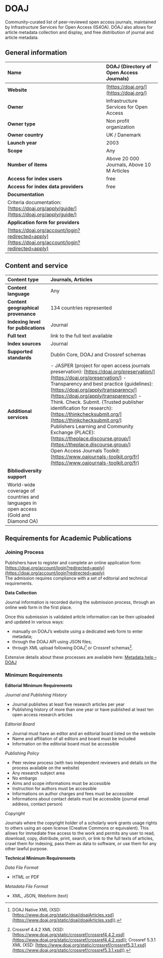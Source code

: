 # DOAJ

Community-curated list of peer-reviewed open access journals, maintained by Infrastructure Services for Open Access (IS4OA). DOAJ also allows for article metadata collection and display, and free distribution of journal and article metadata.

## General information

| Name | DOAJ (Directory of Open Access Journals) |
| :---- | :---- |
| **Website** | [https://doaj.org/](https://doaj.org/)  |
| **Owner** | Infrastructure Services for Open Access |
| **Owner type** | Non profit organization |
| **Owner country** | UK / Danemark |
| **Launch year** | 2003 |
| **Scope** | Any |
| **Number of items** | Above 20 000 Journals, Above 10 M Articles |
| **Access for index users** | free |
| **Access for index data providers** | free |
| **Documentation** |  |
| Criteria documentation: [https://doaj.org/apply/guide/](https://doaj.org/apply/guide/)  |  |
| **Application form for providers** |  |
| [https://doaj.org/account/login?redirected=apply](https://doaj.org/account/login?redirected=apply) |  |

## Content and service

| Content type | Journals, Articles |
| :---- | :---- |
| **Content language** | Any |
| **Content geographical provenance** | 134 countries represented |
| **Indexing level for publications** | Journal |
| **Full text** | link to the full text available |
| **Index sources** | Journal |
| **Supported standards** | Dublin Core, DOAJ and Crossref schemas |
| **Additional services** | - JASPER (project for open access journals preservation):  [https://doaj.org/preservation/](https://doaj.org/preservation/) - Transparency and best practice (guidelines): [https://doaj.org/apply/transparency/](https://doaj.org/apply/transparency/) - Think. Check. Submit. (Trusted publisher identification for research): [https://thinkchecksubmit.org/](https://thinkchecksubmit.org/)<br /> Publishers Learning and Community Exchange (PLACE): [https://theplace.discourse.group/](https://theplace.discourse.group/)<br /> Open Access Journals Toolkit:  [https://www.oajournals-toolkit.org/fr](https://www.oajournals-toolkit.org/fr)  | 
| **Bibliodiversity support** |  |
| World-wide coverage of countries and languages in open access (Gold and Diamond OA) |  |

## Requirements for Academic Publications

### Joining Process

Publishers have to register and complete an online application form: [https://doaj.org/account/login?redirected=apply](https://doaj.org/account/login?redirected=apply)   
The admission requires compliance with a set of editorial and technical requirements.

**Data Collection**

Journal information is recorded during the submission process, through an online web form in the first place.

Once this submission is validated article information can be then uploaded and updated in various ways: 

- manually on DOAJ’s website using a dedicated web form to enter metadata;  
- through the DOAJ API using JSON files;  
- through XML upload following DOAJ[^1] or Crossref schemas[^2].

Extensive details about these processes are available here: [Metadata help – DOAJ](https://doaj.org/docs/faq/) 

### Minimum Requirements

**Editorial Minimum Requirements**

*Journal and Publishing History*

* Journal publishes at least five research articles per year  
* Publishing history of more than one year or have published at least ten open access research articles

*Editorial Board*

* Journal must have an editor and an editorial board listed on the website  
* Name and affiliation of all editors and board must be included  
* Information on the editorial board must be accessible 

*Publishing Policy*

* Peer review process (with two independent reviewers and details on the process available on the website)  
* Any research subject area  
* No embargo  
* Aims and scope informations must be accessible  
* Instruction for authors must be accessible  
* Informations on author charges and fees must be accessible  
* Informations about contact details must be accessible (journal email address, contact person)

*Copyright*

Journals where the copyright holder of a scholarly work grants usage rights to others using an open license (Creative Commons or equivalent). This allows for immediate free access to the work and permits any user to read, download, copy, distribute, print, search, or link to the full texts of articles, crawl them for indexing, pass them as data to software, or use them for any other lawful purpose.

**Technical Minimum Requirements**

*Data File Format* 

* HTML or PDF

*Metadata File Format*

* XML, JSON, Webform (text)

[^1]:  DOAJ Native XML (XSD: [https://www.doaj.org/static/doaj/doajArticles.xsd](https://www.doaj.org/static/doaj/doajArticles.xsd)).

[^2]:  Crossref 4.4.2 XML (XSD: [https://www.doaj.org/static/crossref/crossref4.4.2.xsd](https://www.doaj.org/static/crossref/crossref4.4.2.xsd)); Crossref 5.3.1 XML (XSD: [https://www.doaj.org/static/crossref/crossref5.3.1.xsd](https://www.doaj.org/static/crossref/crossref5.3.1.xsd)).
